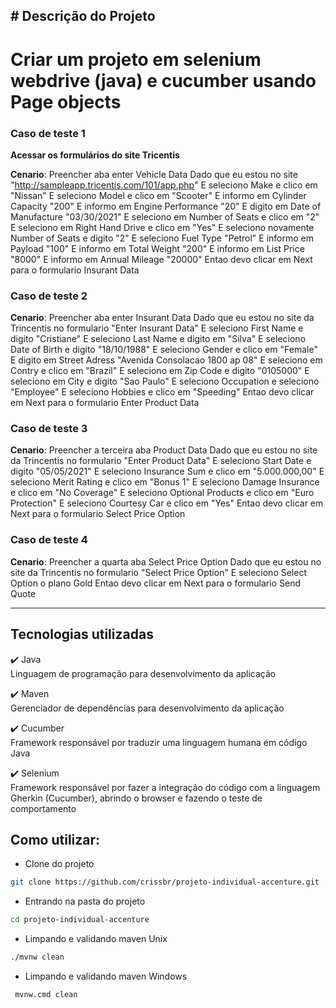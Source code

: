 
 <b># Descrição do Projeto</b>
--------------------------------------------------------------------------------

# Criar um projeto em selenium webdrive (java) e cucumber usando Page objects 

### Caso de teste 1

<b>Acessar os formulários do site Tricentis</b>

<b>Cenario</b>: Preencher aba enter Vehicle Data
Dado que eu estou no site "http://sampleapp.tricentis.com/101/app.php"
E seleciono Make e clico em "Nissan"
E seleciono Model e clico em "Scooter"
E informo em Cylinder Capacity "200"
E informo em Engine Performance "20"
E digito em Date of Manufacture "03/30/2021"
E seleciono em Number of Seats e clico em "2"
E seleciono em Right Hand Drive e clico em "Yes"
E seleciono novamente Number of Seats e digito "2"
E seleciono Fuel Type "Petrol"
E informo em Payload "100"
E informo em Total Weight "200"
E informo em List Price "8000"
E informo em Annual Mileage "20000"
Entao devo clicar em Next para o formulario Insurant Data


### Caso de teste 2

<b>Cenario</b>: Preencher aba enter Insurant Data
Dado que eu estou no site da Trincentis no formulario "Enter Insurant Data"
E seleciono First Name e digito "Cristiane"
E seleciono Last Name e digito em "Silva"
E seleciono Date of Birth e digito "18/10/1988"
E seleciono Gender e clico em "Female"
E digito em Street Adress "Avenida Consolacao 1800 ap 08"
E seleciono em Contry e clico em "Brazil"
E seleciono em Zip Code e digito "0105000"
E seleciono em City e digito "Sao Paulo"
E seleciono Occupation e seleciono "Employee"
E seleciono Hobbies e clico em "Speeding"
Entao devo clicar em Next para o formulario Enter Product Data


### Caso de teste 3

<b>Cenario</b>: Preencher a terceira aba Product Data
Dado que eu estou no site da Trincentis no formulario "Enter Product Data"
E seleciono Start Date e digito "05/05/2021"
E seleciono Insurance Sum e clico em "5.000.000,00"
E seleciono Merit Rating e clico em "Bonus 1"
E seleciono Damage Insurance e clico em "No Coverage"
E seleciono Optional Products e clico em "Euro Protection"
E seleciono Courtesy Car e clico em "Yes" 
Entao devo clicar em Next para o formulario Select Price Option


### Caso de teste 4

<b>Cenario</b>: Preencher a quarta aba Select Price Option
Dado que eu estou no site da Trincentis no formulario "Select Price Option"
E seleciono Select Option o plano Gold
Entao devo clicar em Next para o formulario Send Quote

-------------------------------------------------------------------------------------
## Tecnologias utilizadas
:heavy_check_mark: Java</br>
Linguagem de programação para desenvolvimento da aplicação</br>

:heavy_check_mark: Maven</br>
Gerenciador de dependências para desenvolvimento da aplicação</br>

:heavy_check_mark: Cucumber</br>
Framework responsável por traduzir uma linguagem humana em código Java</br>

:heavy_check_mark: Selenium</br>
Framework responsável por fazer a integração do código com a linguagem Gherkin (Cucumber),
abrindo o browser e fazendo o teste de comportamento


## Como utilizar:
- Clone do projeto
```bash
git clone https://github.com/crissbr/projeto-individual-accenture.git
```

- Entrando na pasta do projeto
```bash
cd projeto-individual-accenture
```

- Limpando e validando maven Unix
```bash
./mvnw clean
```
- Limpando e validando maven Windows
```bash
 mvnw.cmd clean
```
